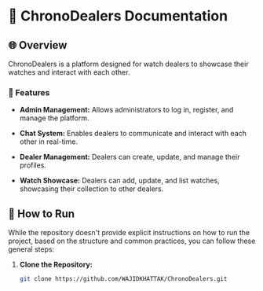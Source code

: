 # 📖 ChronoDealers Documentation

## 🌐 Overview

ChronoDealers is a platform designed for watch dealers to showcase their watches and interact with each other.

### 🌟 Features

- **Admin Management:** Allows administrators to log in, register, and manage the platform.

- **Chat System:** Enables dealers to communicate and interact with each other in real-time.

- **Dealer Management:** Dealers can create, update, and manage their profiles.

- **Watch Showcase:** Dealers can add, update, and list watches, showcasing their collection to other dealers.

## 🚀 How to Run

While the repository doesn't provide explicit instructions on how to run the project, based on the structure and common practices, you can follow these general steps:

1. **Clone the Repository:**

   ```bash
   git clone https://github.com/WAJIDKHATTAK/ChronoDealers.git
